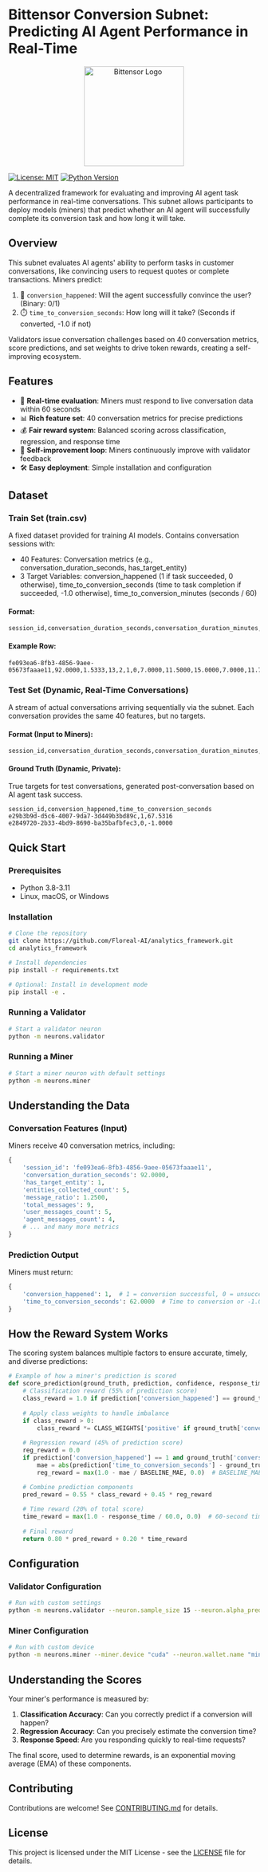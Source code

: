 # Bittensor Conversion Subnet: Predicting AI Agent Performance in Real-Time

<div align="center">
  <img src="https://raw.githubusercontent.com/opentensor/bittensor/master/docs/assets/logo.jpg" width="200" alt="Bittensor Logo"/>
</div>

[![License: MIT](https://img.shields.io/badge/License-MIT-yellow.svg)](https://opensource.org/licenses/MIT)
[![Python Version](https://img.shields.io/badge/python-3.8%20%7C%203.9%20%7C%203.10%20%7C%203.11-blue)](https://www.python.org/downloads/)

A decentralized framework for evaluating and improving AI agent task performance in real-time conversations. This subnet allows participants to deploy models (miners) that predict whether an AI agent will successfully complete its conversion task and how long it will take.

## Overview

This subnet evaluates AI agents' ability to perform tasks in customer conversations, like convincing users to request quotes or complete transactions. Miners predict:

1. 🎯 `conversion_happened`: Will the agent successfully convince the user? (Binary: 0/1)
2. ⏱️ `time_to_conversion_seconds`: How long will it take? (Seconds if converted, -1.0 if not)

Validators issue conversation challenges based on 40 conversation metrics, score predictions, and set weights to drive token rewards, creating a self-improving ecosystem.

## Features

- 🔄 **Real-time evaluation**: Miners must respond to live conversation data within 60 seconds
- 📊 **Rich feature set**: 40 conversation metrics for precise predictions
- 💰 **Fair reward system**: Balanced scoring across classification, regression, and response time
- 🧠 **Self-improvement loop**: Miners continuously improve with validator feedback
- 🛠️ **Easy deployment**: Simple installation and configuration

## Dataset

### Train Set (train.csv)
A fixed dataset provided for training AI models. Contains conversation sessions with:
- 40 Features: Conversation metrics (e.g., conversation_duration_seconds, has_target_entity)
- 3 Target Variables: conversion_happened (1 if task succeeded, 0 otherwise), time_to_conversion_seconds (time to task completion if succeeded, -1.0 otherwise), time_to_conversion_minutes (seconds / 60)

#### Format:

```
session_id,conversation_duration_seconds,conversation_duration_minutes,hour_of_day,day_of_week,is_business_hours,is_weekend,time_to_first_response_seconds,avg_response_time_seconds,max_response_time_seconds,min_response_time_seconds,avg_agent_response_time_seconds,avg_user_response_time_seconds,response_time_stddev,response_gap_max,messages_per_minute,total_messages,user_messages_count,agent_messages_count,message_ratio,avg_message_length_user,max_message_length_user,min_message_length_user,total_chars_from_user,avg_message_length_agent,max_message_length_agent,min_message_length_agent,total_chars_from_agent,question_count_agent,questions_per_agent_message,question_count_user,questions_per_user_message,sequential_user_messages,sequential_agent_messages,entities_collected_count,has_target_entity,avg_entity_confidence,min_entity_confidence,entity_collection_rate,repeated_questions,message_alternation_rate,conversion_happened,time_to_conversion_seconds,time_to_conversion_minutes
```

#### Example Row:

```
fe093ea6-8fb3-4856-9aee-05673faaae11,92.0000,1.5333,13,2,1,0,7.0000,11.5000,15.0000,7.0000,11.7500,11.6667,2.8723,15.0000,5.8696,9,5,4,1.2500,47.0000,62,25,235,84.0000,120,53,336,3,0.7500,0,0.0000,2,1,5,1,0.9200,0.8000,0.0000,0,0.8750,1,62.0000,1.0333
```

### Test Set (Dynamic, Real-Time Conversations)
A stream of actual conversations arriving sequentially via the subnet. Each conversation provides the same 40 features, but no targets.

#### Format (Input to Miners):

```
session_id,conversation_duration_seconds,conversation_duration_minutes,hour_of_day,day_of_week,is_business_hours,is_weekend,time_to_first_response_seconds,avg_response_time_seconds,max_response_time_seconds,min_response_time_seconds,avg_agent_response_time_seconds,avg_user_response_time_seconds,response_time_stddev,response_gap_max,messages_per_minute,total_messages,user_messages_count,agent_messages_count,message_ratio,avg_message_length_user,max_message_length_user,min_message_length_user,total_chars_from_user,avg_message_length_agent,max_message_length_agent,min_message_length_agent,total_chars_from_agent,question_count_agent,questions_per_agent_message,question_count_user,questions_per_user_message,sequential_user_messages,sequential_agent_messages,entities_collected_count,has_target_entity,avg_entity_confidence,min_entity_confidence,entity_collection_rate,repeated_questions,message_alternation_rate
```

#### Ground Truth (Dynamic, Private):
True targets for test conversations, generated post-conversation based on AI agent task success.

```
session_id,conversion_happened,time_to_conversion_seconds
e29b3b9d-d5c6-4007-9da7-3d449b3bd89c,1,67.5316
e2849720-2b33-4bd9-8690-ba35bafbfec3,0,-1.0000
```

## Quick Start

### Prerequisites

- Python 3.8-3.11
- Linux, macOS, or Windows

### Installation

```bash
# Clone the repository
git clone https://github.com/Floreal-AI/analytics_framework.git
cd analytics_framework

# Install dependencies
pip install -r requirements.txt

# Optional: Install in development mode
pip install -e .
```

### Running a Validator

```bash
# Start a validator neuron
python -m neurons.validator
```

### Running a Miner

```bash
# Start a miner neuron with default settings
python -m neurons.miner
```

## Understanding the Data

### Conversation Features (Input)

Miners receive 40 conversation metrics, including:

```python
{
    'session_id': 'fe093ea6-8fb3-4856-9aee-05673faaae11',
    'conversation_duration_seconds': 92.0000,
    'has_target_entity': 1,
    'entities_collected_count': 5,
    'message_ratio': 1.2500,
    'total_messages': 9,
    'user_messages_count': 5,
    'agent_messages_count': 4,
    # ... and many more metrics
}
```

### Prediction Output

Miners must return:

```python
{
    'conversion_happened': 1,  # 1 = conversion successful, 0 = unsuccessful
    'time_to_conversion_seconds': 62.0000  # Time to conversion or -1.0 if no conversion
}
```

## How the Reward System Works

The scoring system balances multiple factors to ensure accurate, timely, and diverse predictions:

```python
# Example of how a miner's prediction is scored
def score_prediction(ground_truth, prediction, confidence, response_time):
    # Classification reward (55% of prediction score)
    class_reward = 1.0 if prediction['conversion_happened'] == ground_truth['conversion_happened'] else 0.0
    
    # Apply class weights to handle imbalance
    if class_reward > 0:
        class_reward *= CLASS_WEIGHTS['positive' if ground_truth['conversion_happened'] == 1 else 'negative']
    
    # Regression reward (45% of prediction score)
    reg_reward = 0.0
    if prediction['conversion_happened'] == 1 and ground_truth['conversion_happened'] == 1:
        mae = abs(prediction['time_to_conversion_seconds'] - ground_truth['time_to_conversion_seconds'])
        reg_reward = max(1.0 - mae / BASELINE_MAE, 0.0)  # BASELINE_MAE = 15.0 seconds

    # Combine prediction components
    pred_reward = 0.55 * class_reward + 0.45 * reg_reward
    
    # Time reward (20% of total score)
    time_reward = max(1.0 - response_time / 60.0, 0.0)  # 60-second timeout
    
    # Final reward
    return 0.80 * pred_reward + 0.20 * time_reward
```

## Configuration

### Validator Configuration

```bash
# Run with custom settings
python -m neurons.validator --neuron.sample_size 15 --neuron.alpha_prediction 0.9
```

### Miner Configuration

```bash
# Run with custom device
python -m neurons.miner --miner.device "cuda" --neuron.wallet.name "miner_wallet"
```

## Understanding the Scores

Your miner's performance is measured by:

1. **Classification Accuracy**: Can you correctly predict if a conversion will happen?
2. **Regression Accuracy**: Can you precisely estimate the conversion time?
3. **Response Speed**: Are you responding quickly to real-time requests?

The final score, used to determine rewards, is an exponential moving average (EMA) of these components.

## Contributing

Contributions are welcome! See [CONTRIBUTING.md](contrib/CONTRIBUTING.md) for details.

## License

This project is licensed under the MIT License - see the [LICENSE](LICENSE) file for details.
